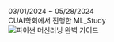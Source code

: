 03/01/2024 ~ 05/28/2024<br/>
CUAI학회에서 진행한 ML_Study<br/>
![파이썬 머신러닝 완벽 가이드](https://github.com/taeyk1/ML_Study/assets/71509981/9156de6a-e296-49a7-93e9-0892712ddf11)
